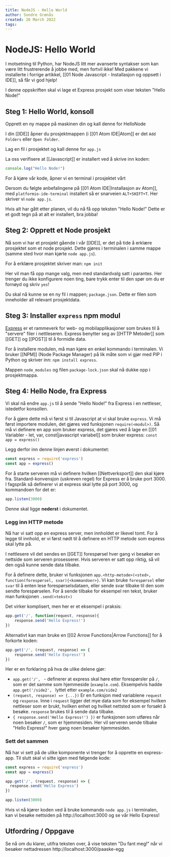 ```yaml
---
title: NodeJS - Hello World
author: Sondre Grønås
created: 26 March 2022
tags: 
---
```

# NodeJS: Hello World
I motsetning til Python, har NodeJS litt mer avanserte syntakser som kan være litt frustrerende å jobbe med, men fortvil ikke! Med pakkene vi installerte i forrige artikkel, [[01 Node Javascript - Installasjon og oppsett i IDE]], så får vi god hjelp!

I denne oppskriften skal vi lage et Express prosjekt som viser teksten "Hello Node!"

## Steg 1: Hello World, konsoll
Opprett en ny mappe på maskinen din og kall denne for HelloNode

I din [[IDE]] åpner du prosjektmappen (i [[01 Atom IDE|Atom]] er det `Add Folders` eller `Open Folder`.

Lag en fil i prosjektet og kall denne for `app.js`

La oss verifisere at [[Javascript]] er installert ved å skrive inn koden:
```javascript
console.log("Hello Node!")
```

For å kjøre vår kode, åpner vi en terminal i prosjektet vårt 

Dersom du følgte anbefalingene på [[01 Atom IDE|Installasjon av Atom]], med `platformio-ide-terminal` installert så er snarveien `ALT+SHIFT+T`.
Her skriver vi `node app.js`.

Hvis alt har gått etter planen, vil du nå få opp teksten "Hello Node!"
Dette er et godt tegn på at alt er installert, bra jobba!

## Steg 2: Opprett et Node prosjekt
Nå som vi har et prosjekt gående i vår [[IDE]], er det på tide å erklære prosjektet som et node prosjekt. Dette gjøres i terminalen i samme mappe (samme sted hvor man kjørte `node app.js`).

For å erklære prosjektet skriver man: `npm init`

Her vil man få opp mange valg, men med standardvalg satt i parantes. Her trenger du ikke konfigurere noen ting, bare trykk enter til den spør om du er fornøyd og skriv `yes`!

Du skal nå kunne se en ny fil i mappen; `package.json`. Dette er filen som inneholder all relevant prosjektdata.

## Steg 3: Installer `express` npm modul
[Express](https://expressjs.com/) er et rammeverk for web- og mobilapplikasjoner som brukes til å "servere" filer i nettleseren. Express benytter seg av [[HTTP Metoder]] som [[GET]] og [[POST]] til å formidle data.

For å installere modulen, må man kjøre en enkel kommando i terminalen. Vi bruker [[NPM]] (Node Package Manager) på lik måte som vi gjør med PIP i Python og skriver inn: `npm install express`.

Mappen `node_modules` og filen `package-lock.json` skal nå dukke opp i prosjektmappa.

## Steg 4: Hello Node, fra Express
Vi skal nå endre `app.js` til å sende "Hello Node!" fra Express i en nettleser, istedetfor konsollen.

For å gjøre dette må vi først si til Javascript at vi skal bruke `express`. 
Vi må først importere modulen, det gjøres ved funksjonen `require(<modul>)`. 
Så må vi definere en app som bruker express, det gjøres ved å lage en [[01 Variabler - let, var, const|javascript variabel]] som bruker express: `const app = express()`

Legg derfor inn denne linjen øverst i dokumentet:
```js
const express = require('express')
const app = express()
```

For å starte serveren må vi definere hvilken [[Nettverksport]] den skal kjøre fra. Standard-konvensjon (uskreven regel) for Express er å bruke port 3000. I fagspråk så definerer vi at express skal lytte på port 3000, og kommandoen for det er:

```js
app.listen(3000)
```

Denne skal ligge **nederst** i dokumentet.
<br>
### Legg inn HTTP metode
Nå har vi satt opp en express server, men innholdet er likevel tomt. For å legge til innhold, er vi først nødt til å definere en HTTP metode som express skal lytte på.

I nettlesere vil det sendes en [[GET]] forespørsel hver gang vi besøker en nettside som serveren prosesserer. Hvis serveren er satt opp riktig, så vil den også kunne sende data tilbake. 

For å definere dette, bruker vi funksjonen `app.<http-metode>(<sted>, function(forespørsel, svar){<kommandoer>}`. Vi kan bruke `forespørsel` eller `svar` til å enten lese forespørselsdataen, eller sende svar tilbake til den som sendte forespørselen. For å sende tilbake for eksempel ren tekst, bruker man funksjonen `.send(<tekst>)`

Det virker komplisert, men her er et eksempel i praksis:
```js
app.get('/', function(request, response){
	response.send('Hello Express!')
})
```
Alternativt kan man bruke en [[02 Arrow Functions|Arrow Functions]] for å forkorte koden:
```js
app.get('/', (request, response) => {
	response.send('Hello Express!')
})
```

Her er en forklaring på hva de ulike delene gjør:

- `app.get('/', ` - definerer at express skal høre etter forespørsler på `/`, som er det samme som hjemmeside (`example.com`). Eksempelvis hadde `app.get('/side2', ` lyttet etter `example.com/side2`
- `(request, response) => {...})` Er en funksjon med variablene `request` og `response`. Inne i `request` ligger det mye data som for eksempel hvilken nettleser som er brukt, hvilken enhet og hvilket nettsted som er forsøkt å besøke. `response` brukes til å sende data tilbake.
- `{ response.send('Hello Express!') })` er funksjonen som utføres når noen besøker `/`, som er hjemmesiden. Her vil serveren sende tilbake "Hello Express!" hver gang noen besøker hjemmesiden.


### Sett det sammen
Nå har vi sett på de ulike komponente vi trenger for å opprette en express-app. Til slutt skal vi sitte igjen med følgende kode:

```js
const express = require('express')
const app = express()

app.get('/', (request, response) => {
  response.send('Hello Express')
})

app.listen(3000)
```

Hvis vi nå kjører koden ved å bruke kommando `node app.js` i terminalen, kan vi besøke nettsiden på http://localhost:3000 og se vår Hello Express!

## Utfordring / Oppgave
Se nå om du klarer, utifra teksten over, å vise teksten "Du fant meg!" når vi besøker nettadressen http://localhost:3000/paaske-egg
